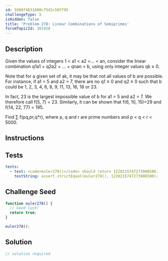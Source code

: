 ```yaml
---
id: 5900f4831000cf542c50ff95
challengeType: 5
isHidden: false
title: 'Problem 278: Linear Combinations of Semiprimes'
forumTopicId: 301928
---
```


## Description
<section id='description'>
Given the values of integers 1 < a1 < a2 <... < an, consider the linear combination q1a1 + q2a2 + ... + qnan = b, using only integer values qk ≥ 0.


Note that for a given set of ak, it may be that not all values of b are possible.
For instance, if a1 = 5 and a2 = 7, there are no q1 ≥ 0 and q2 ≥ 0 such that b could be
1, 2, 3, 4, 6, 8, 9, 11, 13, 16, 18 or 23.

In fact, 23 is the largest impossible value of b for a1 = 5 and a2 = 7. We therefore call f(5, 7) = 23. Similarly, it can be shown that f(6, 10, 15)=29 and f(14, 22, 77) = 195.


Find ∑ f(p*q,p*r,q*r), where p, q and r are prime numbers and p < q < r < 5000.
</section>

## Instructions
<section id='instructions'>

</section>

## Tests
<section id='tests'>

```yml
tests:
  - text: <code>euler278()</code> should return 1228215747273908500.
    testString: assert.strictEqual(euler278(), 1228215747273908500);

```

</section>

## Challenge Seed
<section id='challengeSeed'>

<div id='js-seed'>

```js
function euler278() {
  // Good luck!
  return true;
}

euler278();
```

</div>



</section>

## Solution
<section id='solution'>

```js
// solution required
```

</section>
